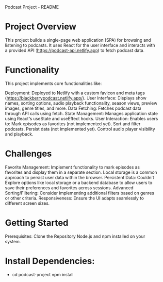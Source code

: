 Podcast Project - README

# Project Overview #
This project builds a single-page web application (SPA) for browsing and listening to podcasts. It uses React for the user interface and interacts with a provided API (https://podcast-api.netlify.app) to fetch podcast data.

# Functionality #
This project implements core functionalities like:

Deployment: Deployed to Netlify with a custom favicon and meta tags (https://blackberrypodcast.netlify.app/).
User Interface: Displays show names, sorting options, audio playback functionality, season views, preview images, genre titles, and more.
Data Fetching: Fetches podcast data through API calls using fetch.
State Management: Manages application state using React's useState and useEffect hooks.
User Interaction: Enables users to:
Mark episodes as favorites (not implemented yet).
Sort and filter podcasts.
Persist data (not implemented yet).
Control audio player visibility and playback.

# Challenges #

Favorite Management: Implement functionality to mark episodes as favorites and display them in a separate section. Local storage is a common approach to persist user data within the browser.
Persistent Data: Couldn't Explore options like local storage or a backend database to allow users to save their preferences and favorites across sessions.
Advanced Sorting/Filtering: Consider implementing additional filters based on genres or other criteria.
Responsiveness: Ensure the UI adapts seamlessly to different screen sizes.

# Getting Started
Prerequisites:
Clone the Repository
Node.js and npm installed on your system.
 # Install Dependencies:
- cd podcast-project
npm install

